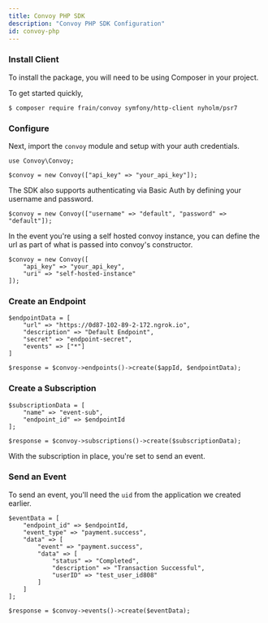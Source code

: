 ```yaml
---
title: Convoy PHP SDK
description: "Convoy PHP SDK Configuration"
id: convoy-php
---
```


### Install Client

To install the package, you will need to be using Composer in your project.

To get started quickly,

```bash[terminal]
$ composer require frain/convoy symfony/http-client nyholm/psr7
```

### Configure

Next, import the `convoy` module and setup with your auth credentials.

```php[example]
use Convoy\Convoy;

$convoy = new Convoy(["api_key" => "your_api_key"]);
```

The SDK also supports authenticating via Basic Auth by defining your username and password.

```php[example]
$convoy = new Convoy(["username" => "default", "password" => "default"]);
```

In the event you're using a self hosted convoy instance, you can define the url as part of what is passed into convoy's constructor.

```php[example]
$convoy = new Convoy([
    "api_key" => "your_api_key",
    "uri" => "self-hosted-instance"
]);
```

### Create an Endpoint

```php[example]
$endpointData = [
    "url" => "https://0d87-102-89-2-172.ngrok.io",
    "description" => "Default Endpoint",
    "secret" => "endpoint-secret",
    "events" => ["*"]
]

$response = $convoy->endpoints()->create($appId, $endpointData);
```

### Create a Subscription

```php[example]
$subscriptionData = [
    "name" => "event-sub",
    "endpoint_id" => $endpointId
];

$response = $convoy->subscriptions()->create($subscriptionData);
```

With the subscription in place, you're set to send an event.

### Send an Event

To send an event, you'll need the `uid` from the application we created earlier.

```php[example]
$eventData = [
    "endpoint_id" => $endpointId,
    "event_type" => "payment.success",
    "data" => [
        "event" => "payment.success",
        "data" => [
            "status" => "Completed",
            "description" => "Transaction Successful",
            "userID" => "test_user_id808"
        ]
    ]
];

$response = $convoy->events()->create($eventData);
```
